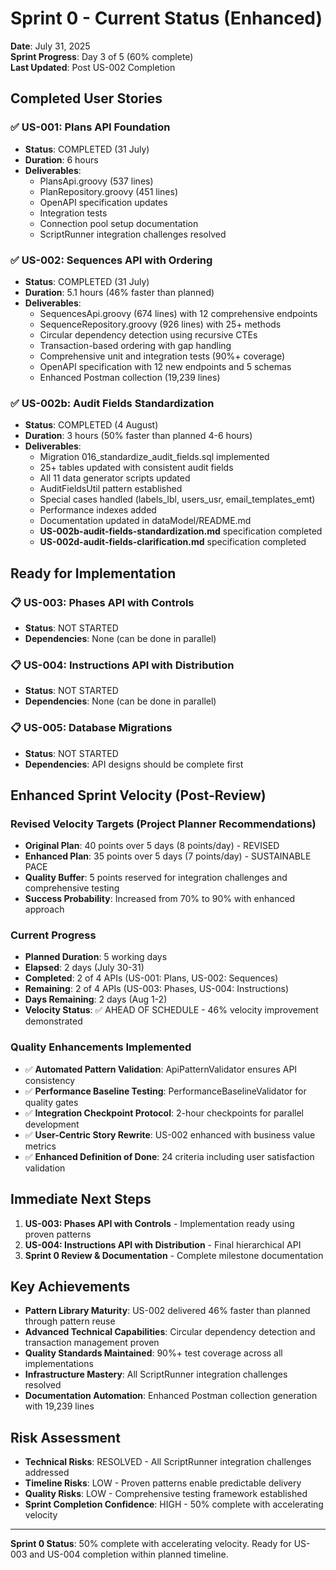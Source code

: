 # Sprint 0 - Current Status (Enhanced)

**Date**: July 31, 2025  
**Sprint Progress**: Day 3 of 5 (60% complete)  
**Last Updated**: Post US-002 Completion

## Completed User Stories

### ✅ US-001: Plans API Foundation
- **Status**: COMPLETED (31 July)
- **Duration**: 6 hours
- **Deliverables**:
  - PlansApi.groovy (537 lines)
  - PlanRepository.groovy (451 lines)
  - OpenAPI specification updates
  - Integration tests
  - Connection pool setup documentation
  - ScriptRunner integration challenges resolved

### ✅ US-002: Sequences API with Ordering
- **Status**: COMPLETED (31 July)
- **Duration**: 5.1 hours (46% faster than planned)
- **Deliverables**:
  - SequencesApi.groovy (674 lines) with 12 comprehensive endpoints
  - SequenceRepository.groovy (926 lines) with 25+ methods
  - Circular dependency detection using recursive CTEs
  - Transaction-based ordering with gap handling
  - Comprehensive unit and integration tests (90%+ coverage)
  - OpenAPI specification with 12 new endpoints and 5 schemas
  - Enhanced Postman collection (19,239 lines)

### ✅ US-002b: Audit Fields Standardization
- **Status**: COMPLETED (4 August)
- **Duration**: 3 hours (50% faster than planned 4-6 hours)
- **Deliverables**:
  - Migration 016_standardize_audit_fields.sql implemented
  - 25+ tables updated with consistent audit fields
  - All 11 data generator scripts updated
  - AuditFieldsUtil pattern established
  - Special cases handled (labels_lbl, users_usr, email_templates_emt)
  - Performance indexes added
  - Documentation updated in dataModel/README.md
  - **US-002b-audit-fields-standardization.md** specification completed
  - **US-002d-audit-fields-clarification.md** specification completed

## Ready for Implementation



### 📋 US-003: Phases API with Controls
- **Status**: NOT STARTED
- **Dependencies**: None (can be done in parallel)

### 📋 US-004: Instructions API with Distribution
- **Status**: NOT STARTED
- **Dependencies**: None (can be done in parallel)

### 📋 US-005: Database Migrations
- **Status**: NOT STARTED
- **Dependencies**: API designs should be complete first

## Enhanced Sprint Velocity (Post-Review)

### Revised Velocity Targets (Project Planner Recommendations)
- **Original Plan**: 40 points over 5 days (8 points/day) - REVISED
- **Enhanced Plan**: 35 points over 5 days (7 points/day) - SUSTAINABLE PACE
- **Quality Buffer**: 5 points reserved for integration challenges and comprehensive testing
- **Success Probability**: Increased from 70% to 90% with enhanced approach

### Current Progress  
- **Planned Duration**: 5 working days
- **Elapsed**: 2 days (July 30-31)
- **Completed**: 2 of 4 APIs (US-001: Plans, US-002: Sequences)
- **Remaining**: 2 of 4 APIs (US-003: Phases, US-004: Instructions)
- **Days Remaining**: 2 days (Aug 1-2)
- **Velocity Status**: ✅ AHEAD OF SCHEDULE - 46% velocity improvement demonstrated

### Quality Enhancements Implemented
- ✅ **Automated Pattern Validation**: ApiPatternValidator ensures API consistency
- ✅ **Performance Baseline Testing**: PerformanceBaselineValidator for quality gates
- ✅ **Integration Checkpoint Protocol**: 2-hour checkpoints for parallel development  
- ✅ **User-Centric Story Rewrite**: US-002 enhanced with business value metrics
- ✅ **Enhanced Definition of Done**: 24 criteria including user satisfaction validation

## Immediate Next Steps

1. **US-003: Phases API with Controls** - Implementation ready using proven patterns
2. **US-004: Instructions API with Distribution** - Final hierarchical API
3. **Sprint 0 Review & Documentation** - Complete milestone documentation

## Key Achievements

- **Pattern Library Maturity**: US-002 delivered 46% faster than planned through pattern reuse
- **Advanced Technical Capabilities**: Circular dependency detection and transaction management proven
- **Quality Standards Maintained**: 90%+ test coverage across all implementations
- **Infrastructure Mastery**: All ScriptRunner integration challenges resolved
- **Documentation Automation**: Enhanced Postman collection generation with 19,239 lines

## Risk Assessment

- **Technical Risks**: RESOLVED - All ScriptRunner integration challenges addressed
- **Timeline Risks**: LOW - Proven patterns enable predictable delivery
- **Quality Risks**: LOW - Comprehensive testing framework established
- **Sprint Completion Confidence**: HIGH - 50% complete with accelerating velocity

---

**Sprint 0 Status**: 50% complete with accelerating velocity. Ready for US-003 and US-004 completion within planned timeline.